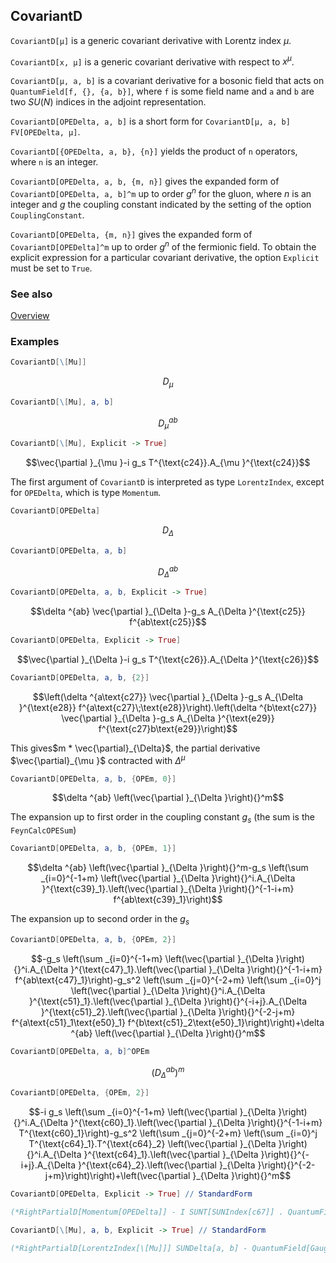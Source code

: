 ## CovariantD

`CovariantD[μ]` is a generic covariant derivative with Lorentz index $\mu$.

`CovariantD[x, μ]` is a generic covariant derivative with respect to $x^{\mu }$.

`CovariantD[μ, a, b]` is a covariant derivative for a bosonic field that acts on `QuantumField[f, {}, {a, b}]`, where `f` is some field name and `a` and `b` are two $SU(N)$ indices in the adjoint representation.

`CovariantD[OPEDelta, a, b]` is a short form for `CovariantD[μ, a, b] FV[OPEDelta, μ]`.

`CovariantD[{OPEDelta, a, b}, {n}]` yields the product of `n` operators, where `n` is an integer.   

`CovariantD[OPEDelta, a, b, {m, n}]` gives the expanded form of `CovariantD[OPEDelta, a, b]^m` up to order $g^n$ for the gluon, where $n$ is an integer and $g$ the coupling constant indicated by the setting of the option `CouplingConstant`.

`CovariantD[OPEDelta, {m, n}]` gives the expanded form of `CovariantD[OPEDelta]^m` up to order $g^n$ of the fermionic field. To obtain the explicit expression for a particular covariant derivative, the option `Explicit` must be set to `True`.

### See also

[Overview](Extra/FeynCalc.md)

### Examples

```mathematica
CovariantD[\[Mu]]
```

$$D_{\mu }$$

```mathematica
CovariantD[\[Mu], a, b]
```

$$D_{\mu }^{ab}$$

```mathematica
CovariantD[\[Mu], Explicit -> True]
```

$$\vec{\partial }_{\mu }-i g_s T^{\text{c24}}.A_{\mu }^{\text{c24}}$$

The first argument of `CovariantD` is interpreted as type `LorentzIndex`, except for `OPEDelta`, which is type `Momentum`.

```mathematica
CovariantD[OPEDelta]
```

$$D_{\Delta }$$

```mathematica
CovariantD[OPEDelta, a, b]
```

$$D_{\Delta }^{ab}$$

```mathematica
CovariantD[OPEDelta, a, b, Explicit -> True]
```

$$\delta ^{ab} \vec{\partial }_{\Delta }-g_s A_{\Delta }^{\text{c25}} f^{ab\text{c25}}$$

```mathematica
CovariantD[OPEDelta, Explicit -> True]
```

$$\vec{\partial }_{\Delta }-i g_s T^{\text{c26}}.A_{\Delta }^{\text{c26}}$$

```mathematica
CovariantD[OPEDelta, a, b, {2}]
```

$$\left(\delta ^{a\text{c27}} \vec{\partial }_{\Delta }-g_s A_{\Delta }^{\text{e28}} f^{a\text{c27}\;\text{e28}}\right).\left(\delta ^{b\text{c27}} \vec{\partial }_{\Delta }-g_s A_{\Delta }^{\text{e29}} f^{\text{c27}b\text{e29}}\right)$$

This gives$m * \vec{\partial}_{\Delta}$, the partial derivative $\vec{\partial}_{\mu }$ contracted with $\Delta ^{\mu }$

```mathematica
CovariantD[OPEDelta, a, b, {OPEm, 0}]
```

$$\delta ^{ab} \left(\vec{\partial }_{\Delta }\right){}^m$$

The expansion up to first order in the coupling constant $g_s$ (the sum is the `FeynCalcOPESum`)

```mathematica
CovariantD[OPEDelta, a, b, {OPEm, 1}]
```

$$\delta ^{ab} \left(\vec{\partial }_{\Delta }\right){}^m-g_s \left(\sum _{i=0}^{-1+m} \left(\vec{\partial }_{\Delta }\right){}^i.A_{\Delta }^{\text{c39}_1}.\left(\vec{\partial }_{\Delta }\right){}^{-1-i+m} f^{ab\text{c39}_1}\right)$$

The expansion up to second order in the $g_s$

```mathematica
CovariantD[OPEDelta, a, b, {OPEm, 2}]
```

$$-g_s \left(\sum _{i=0}^{-1+m} \left(\vec{\partial }_{\Delta }\right){}^i.A_{\Delta }^{\text{c47}_1}.\left(\vec{\partial }_{\Delta }\right){}^{-1-i+m} f^{ab\text{c47}_1}\right)-g_s^2 \left(\sum _{j=0}^{-2+m} \left(\sum _{i=0}^j \left(\vec{\partial }_{\Delta }\right){}^i.A_{\Delta }^{\text{c51}_1}.\left(\vec{\partial }_{\Delta }\right){}^{-i+j}.A_{\Delta }^{\text{c51}_2}.\left(\vec{\partial }_{\Delta }\right){}^{-2-j+m} f^{a\text{c51}_1\text{e50}_1} f^{b\text{c51}_2\text{e50}_1}\right)\right)+\delta ^{ab} \left(\vec{\partial }_{\Delta }\right){}^m$$

```mathematica
CovariantD[OPEDelta, a, b]^OPEm
```

$$\left(D_{\Delta }^{ab}\right){}^m$$

```mathematica
CovariantD[OPEDelta, {OPEm, 2}]
```

$$-i g_s \left(\sum _{i=0}^{-1+m} \left(\vec{\partial }_{\Delta }\right){}^i.A_{\Delta }^{\text{c60}_1}.\left(\vec{\partial }_{\Delta }\right){}^{-1-i+m} T^{\text{c60}_1}\right)-g_s^2 \left(\sum _{j=0}^{-2+m} \left(\sum _{i=0}^j T^{\text{c64}_1}.T^{\text{c64}_2} \left(\vec{\partial }_{\Delta }\right){}^i.A_{\Delta }^{\text{c64}_1}.\left(\vec{\partial }_{\Delta }\right){}^{-i+j}.A_{\Delta }^{\text{c64}_2}.\left(\vec{\partial }_{\Delta }\right){}^{-2-j+m}\right)\right)+\left(\vec{\partial }_{\Delta }\right){}^m$$

```mathematica
CovariantD[OPEDelta, Explicit -> True] // StandardForm

(*RightPartialD[Momentum[OPEDelta]] - I SUNT[SUNIndex[c67]] . QuantumField[GaugeField, Momentum[OPEDelta], SUNIndex[c67]] SMP["g_s"]*)
```

```mathematica
CovariantD[\[Mu], a, b, Explicit -> True] // StandardForm

(*RightPartialD[LorentzIndex[\[Mu]]] SUNDelta[a, b] - QuantumField[GaugeField, LorentzIndex[\[Mu]], SUNIndex[c68]] SMP["g_s"] SUNF[a, b, c68]*)
```
